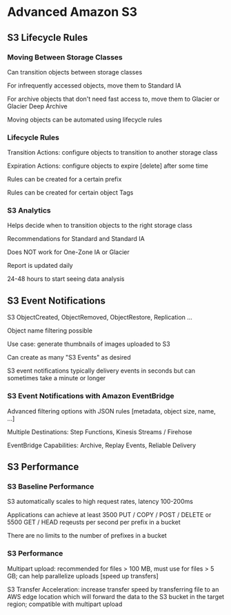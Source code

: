 # Advanced Amazon S3 # 

## S3 Lifecycle Rules ## 

### Moving Between Storage Classes ### 

Can transition objects between storage classes 

For infrequently accessed objects, move them to Standard IA 

For archive objects that don't need fast access to, move them to Glacier or Glacier Deep Archive 

Moving objects can be automated using lifecycle rules 

### Lifecycle Rules ### 

Transition Actions: configure objects to transition to another storage class 

Expiration Actions: configure objects to expire [delete] after some time 

Rules can be created for a certain prefix 

Rules can be created for certain object Tags 

### S3 Analytics ### 

Helps decide when to transition objects to the right storage class 

Recommendations for Standard and Standard IA 

Does NOT work for One-Zone IA or Glacier 

Report is updated daily 

24-48 hours to start seeing data analysis 

## S3 Event Notifications ## 

S3 ObjectCreated, ObjectRemoved, ObjectRestore, Replication ... 

Object name filtering possible 

Use case: generate thumbnails of images uploaded to S3 

Can create as many "S3 Events" as desired 

S3 event notifications typically delivery events in seconds but can sometimes take a minute or longer 

### S3 Event Notifications with Amazon EventBridge ### 

Advanced filtering options with JSON rules [metadata, object size, name, ...] 

Multiple Destinations: Step Functions, Kinesis Streams / Firehose 

EventBridge Capabilities: Archive, Replay Events, Reliable Delivery 

## S3 Performance ## 

### S3 Baseline Performance ### 

S3 automatically scales to high request rates, latency 100-200ms 

Applications can achieve at least 3500 PUT / COPY / POST / DELETE or 5500 GET / HEAD reqeusts per second per prefix in a bucket

There are no limits to the number of prefixes in a bucket 

### S3 Performance ### 

Multipart upload: recommended for files > 100 MB, must use for files > 5 GB; can help parallelize uploads [speed up transfers] 

S3 Transfer Acceleration: increase transfer speed by transferring file to an AWS edge location which will forward the data to the S3 bucket in the target region; compatible with multipart upload 